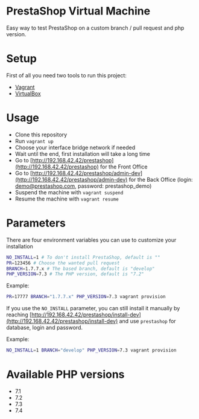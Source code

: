 # PrestaShop Virtual Machine

Easy way to test PrestaShop on a custom branch / pull request and php version.

# Setup

First of all you need two tools to run this project:

- [Vagrant](https://www.vagrantup.com/downloads.html)
- [VirtualBox](https://www.virtualbox.org/wiki/Downloads)


# Usage

- Clone this repository
- Run `vagrant up`
- Choose your interface bridge network if needed
- Wait until the end, first installation will take a long time
- Go to [http://192.168.42.42/prestashop](http://192.168.42.42/prestashop) for the Front Office
- Go to [http://192.168.42.42/prestashop/admin-dev](http://192.168.42.42/prestashop/admin-dev) for the Back Office (login: demo@prestashop.com, password: prestashop_demo)
- Suspend the machine with `vagrant suspend`
- Resume the machine with `vagrant resume`

# Parameters

There are four environment variables you can use to customize your installation


```bash
NO_INSTALL=1 # To don't install PrestaShop, default is ""
PR=123456 # Choose the wanted pull request
BRANCH=1.7.7.x # The based branch, default is "develop"
PHP_VERSION=7.3 # The PHP version, default is "7.2"
```


Example:

```bash
PR=17777 BRANCH="1.7.7.x" PHP_VERSION=7.3 vagrant provision
```

If you use the `NO_INSTALL` parameter, you can still install it manually by reaching [http://192.168.42.42/prestashop/install-dev](http://192.168.42.42/prestashop/install-dev) and use `prestashop` for database, login and password.

Example:

```bash
NO_INSTALL=1 BRANCH="develop" PHP_VERSION=7.3 vagrant provision
```

# Available PHP versions

- 7.1
- 7.2
- 7.3
- 7.4
